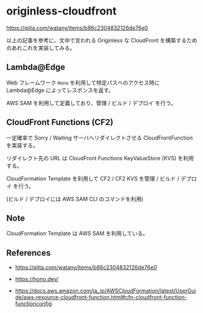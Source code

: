 # originless-cloudfront

https://qiita.com/watany/items/b86c2304832126de76e0

以上の記事を参考に、文中で言われる Originless な CloudFront を構築するためのあれこれを実装してみる。

## Lambda@Edge

Web フレームワーク `Hono` を利用して特定パスへのアクセス時に Lambda@Edge によってレスポンスを返す。

AWS SAM を利用して定義しており、管理 / ビルド / デプロイ を行う。

## CloudFront Functions (CF2)

一定確率で Sorry / Waiting サーバへリダイレクトさせる CloudFrontFunction を実装する。

リダイレクト先の URL は CloudFront Functions KeyValueStore (KVS) を利用する。

CloudFormation Template を利用して CF2 / CF2 KVS を管理 / ビルド / デプロイ を行う。

(ビルド / デプロイには AWS SAM CLI のコマンドを利用)

## Note

CloudFormation Template は AWS SAM を利用している。

## References

- https://qiita.com/watany/items/b86c2304832126de76e0

- https://hono.dev/

- https://docs.aws.amazon.com/ja_jp/AWSCloudFormation/latest/UserGuide/aws-resource-cloudfront-function.html#cfn-cloudfront-function-functionconfig
